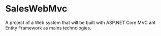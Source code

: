 # SalesWebMvc
A project of a Web system that will be built with ASP.NET Core MVC ant Entity Framework as mains technologies.

